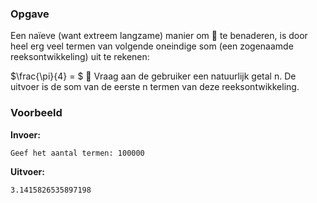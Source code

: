 ### Opgave

Een naïeve (want extreem langzame) manier om  te benaderen, is door heel erg veel termen van volgende oneindige som (een zogenaamde reeksontwikkeling) uit te rekenen:

$\frac{\pi}{4} = $

Vraag aan de gebruiker een natuurlijk getal n. De uitvoer is de som van de eerste n termen van deze reeksontwikkeling.

### Voorbeeld

**Invoer:**

    Geef het aantal termen: 100000

**Uitvoer:**

    3.1415826535897198

